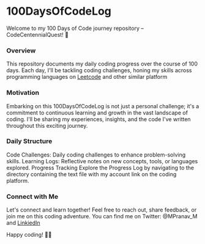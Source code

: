 # 100DaysOfCodeLog
Welcome to my 100 Days of Code journey repository – CodeCentennialQuest! 🚀

### Overview
This repository documents my daily coding progress over the course of 100 days. Each day, I'll be tackling coding challenges, honing my skills across programming languages on [Leetcode](https://leetcode.com/MPranav_1/) and other similar platform

### Motivation
Embarking on this 100DaysOfCodeLog is not just a personal challenge; it's a commitment to continuous learning and growth in the vast landscape of coding. I'll be sharing my experiences, insights, and the code I've written throughout this exciting journey.

### Daily Structure
Code Challenges: Daily coding challenges to enhance problem-solving skills.
Learning Logs: Reflective notes on new concepts, tools, or languages explored.
Progress Tracking
Explore the Progress Log by navigating to the directory containing the text file with my account link on the coding platform.

### Connect with Me
Let's connect and learn together! Feel free to reach out, share feedback, or join me on this coding adventure. You can find me on  Twitter: @MPranav_M and [LinkiedIn](www.linkedin.com/in/pranav-maheshwari-cydf)

Happy coding! 🚀✨
